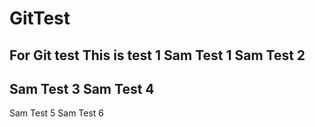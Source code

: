 # GitTest
For Git test
This is test 1
Sam Test 1
Sam Test 2
---
Sam Test 3
Sam Test 4
---
Sam Test 5
Sam Test 6
